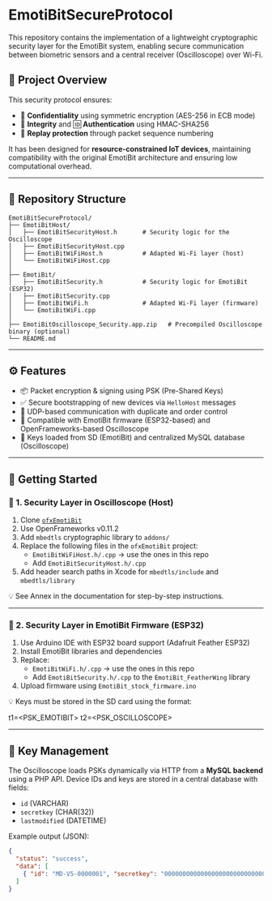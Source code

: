 # EmotiBitSecureProtocol

This repository contains the implementation of a lightweight cryptographic security layer for the EmotiBit system, enabling secure communication between biometric sensors and a central receiver (Oscilloscope) over Wi-Fi.

## 🧩 Project Overview

This security protocol ensures:

- 🔐 **Confidentiality** using symmetric encryption (AES-256 in ECB mode)
- 🧾 **Integrity** and 🆔 **Authentication** using HMAC-SHA256
- 🔄 **Replay protection** through packet sequence numbering

It has been designed for **resource-constrained IoT devices**, maintaining compatibility with the original EmotiBit architecture and ensuring low computational overhead.

---

## 📁 Repository Structure
```
EmotiBitSecureProtocol/
├── EmotiBitHost/
│   ├── EmotiBitSecurityHost.h       # Security logic for the Oscilloscope
│   ├── EmotiBitSecurityHost.cpp
│   ├── EmotiBitWiFiHost.h           # Adapted Wi-Fi layer (host)
│   └── EmotiBitWiFiHost.cpp
│
├── EmotiBit/
│   ├── EmotiBitSecurity.h           # Security logic for EmotiBit (ESP32)
│   ├── EmotiBitSecurity.cpp
│   ├── EmotiBitWiFi.h               # Adapted Wi-Fi layer (firmware)
│   └── EmotiBitWiFi.cpp
│
├── EmotiBitOscilloscope_Security.app.zip   # Precompiled Oscilloscope binary (optional)
└── README.md
```

---

## ⚙️ Features

- 📦 Packet encryption & signing using PSK (Pre-Shared Keys)
- ✅ Secure bootstrapping of new devices via `HelloHost` messages
- 📡 UDP-based communication with duplicate and order control
- 🔄 Compatible with EmotiBit firmware (ESP32-based) and OpenFrameworks-based Oscilloscope
- 🔐 Keys loaded from SD (EmotiBit) and centralized MySQL database (Oscilloscope)

---

## 🔧 Getting Started

### 🧠 1. Security Layer in Oscilloscope (Host)
1. Clone [`ofxEmotiBit`](https://github.com/EmotiBit/ofxEmotiBit)
2. Use OpenFrameworks v0.11.2
3. Add `mbedtls` cryptographic library to `addons/`
4. Replace the following files in the `ofxEmotiBit` project:
   - `EmotiBitWiFiHost.h/.cpp` → use the ones in this repo
   - Add `EmotiBitSecurityHost.h/.cpp`
5. Add header search paths in Xcode for `mbedtls/include` and `mbedtls/library`

💡 See Annex in the documentation for step-by-step instructions.

---

### 📲 2. Security Layer in EmotiBit Firmware (ESP32)
1. Use Arduino IDE with ESP32 board support (Adafruit Feather ESP32)
2. Install EmotiBit libraries and dependencies
3. Replace:
   - `EmotiBitWiFi.h/.cpp` → use the ones in this repo
   - Add `EmotiBitSecurity.h/.cpp` to the `EmotiBit_FeatherWing` library
4. Upload firmware using `EmotiBit_stock_firmware.ino`

💡 Keys must be stored in the SD card using the format:

t1=<PSK_EMOTIBIT>
t2=<PSK_OSCILLOSCOPE>

---

## 🔐 Key Management

The Oscilloscope loads PSKs dynamically via HTTP from a **MySQL backend** using a PHP API. Device IDs and keys are stored in a central database with fields:

- `id` (VARCHAR)
- `secretkey` (CHAR(32))
- `lastmodified` (DATETIME)

Example output (JSON):

```json
{
  "status": "success",
  "data": [
    { "id": "MD-V5-0000001", "secretkey": "00000000000000000000000000000000", "lastmodified": "2025-04-25 06:01:00" }
  ]
}
